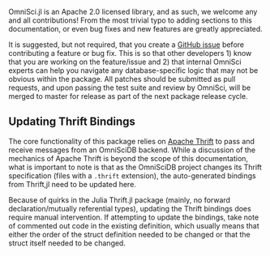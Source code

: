 OmniSci.jl is an Apache 2.0 licensed library, and as such, we welcome any and all contributions! From the most trivial typo to adding sections to this documentation, or even bug fixes and new features are greatly appreciated.

It is suggested, but not required, that you create a [GitHub issue](https://github.com/omnisci/OmniSci.jl/issues) before contributing a feature or bug fix. This is so that other developers 1) know that you are working on the feature/issue and 2) that internal OmniSci experts can help you navigate any database-specific logic that may not be obvious within the package. All patches should be submitted as pull requests, and upon passing the test suite and review by OmniSci, will be merged to master for release as part of the next package release cycle.

## Updating Thrift Bindings

The core functionality of this package relies on [Apache Thrift](https://thrift.apache.org/) to pass and receive messages from an OmniSciDB backend. While a discussion of the mechanics of Apache Thrift is beyond the scope of this documentation, what is important to note is that as the OmniSciDB project changes its Thrift specification (files with a `.thrift` extension), the auto-generated bindings from Thrift,jl need to be updated here.

Because of quirks in the Julia Thrift.jl package (mainly, no forward declaration/mutually referential types), updating the Thrift bindings does require manual intervention. If attempting to update the bindings, take note of commented out code in the existing definition, which usually means that either the order of the struct definition needed to be changed or that the struct itself needed to be changed.
